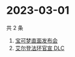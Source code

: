 # 2023-03-01

共 2 条

<!-- BEGIN ZHIHUSEARCH -->
<!-- 最后更新时间 Wed Mar 01 2023 00:18:29 GMT+0800 (China Standard Time) -->
1. [宝可梦直面发布会](https://www.zhihu.com/search?q=宝可梦直面发布会)
1. [艾尔登法环官宣 DLC](https://www.zhihu.com/search?q=艾尔登法环官宣%20DLC)
<!-- END ZHIHUSEARCH -->
